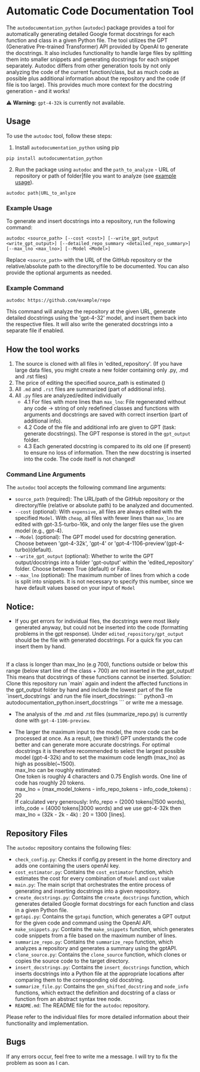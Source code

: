 # Automatic Code Documentation Tool

The `autodocumentation_python` (`autodoc`) package provides a tool for automatically generating detailed Google format docstrings for each function and class in a given Python file. The tool utilizes the GPT (Generative Pre-trained Transformer) API provided by OpenAI to generate the docstrings. It also includes functionality to handle large files by splitting them into smaller snippets and generating docstrings for each snippet separately.
Autodoc differs from other generation tools by not only analyzing the code of the current function/class, but as much code as possible plus additional information about the repository and the code (if file is too large). This provides much more context for the docstring generation - and it works!

:warning: **Warning:** `gpt-4-32k` is currently not available.

## Usage

To use the `autodoc` tool, follow these steps:

1. Install `autodocumentation_python` using pip
```
pip install autodocumentation_python
```
2. Run the package using `autodoc` and the `path_to_analyze` - URL of repository or path of folder|file you want to analyze (see [example usage](#example-usage)).
```
autodoc path|URL_to_anlyze
```

### Example Usage

To generate and insert docstrings into a repository, run the following command:

```
autodoc <source_path> [--cost <cost>] [--write_gpt_output <write_gpt_output>] [--detailed_repo_summary <detailed_repo_summary>] [--max_lno <max_lno>] [--Model <Model>]
```

Replace `<source_path>` with the URL of the GitHub repository or the relative/absolute path to the directory/file to be documented. You can also provide the optional arguments as needed.

### Example Command

```
autodoc https://github.com/example/repo
```

This command will analyze the repository at the given URL, generate detailed docstrings using the 'gpt-4-32' model, and insert them back into the respective files. It will also write the generated docstrings into a separate file if enabled.

## How the tool works

1. The source is cloned with all files in 'edited_repository'. (If you have large data files, you might create a new folder containing only .py, .md and .rst files)
2. The price of editing the specified source_path is estimated ()
3. All `.md` and `.rst` files are summarized (part of additional info).
4. All `.py` files are analyzed/edited individually
   - 4.1 For files with more lines than `max_lno`:
     File regenerated without any code -> string of only redefined classes and functions with arguments and docstrings are saved with correct insertion (part of additional info).
   - 4.2 Code of the file and additional info are given to GPT (task: generate docstrings). The GPT response is stored in the `gpt_output` folder.
   - 4.3 Each generated docstring is compared to its old one (if present) to ensure no loss of information. Then the new docstring is inserted into the code. The code itself is not changed!

### Command Line Arguments

The `autodoc` tool accepts the following command line arguments:

- `source_path` (required): The URL/path of the GitHub repository or the directory/file (relative or absolute path) to be analyzed and documented.
- `--cost` (optional): With `expensive`, all files are always edited with the specified `Model`. With `cheap`, all files with fewer lines than `max_lno` are edited with gpt-3.5-turbo-16k, and only the larger files use the given model (e.g., gpt-4).
- `--Model` (optional): The GPT model used for docstring generation. Choose between 'gpt-4-32k', 'gpt-4' or 'gpt-4-1106-preview'(gpt-4-turbo)(default).
- `--write_gpt_output` (optional): Whether to write the GPT output/docstrings into a folder 'gpt-output' within the 'edited_repository' folder. Choose between True (default) or False.
- `--max_lno` (optional): The maximum number of lines from which a code is split into snippets. It is not necessary to specify this number, since we have default values based on your input of `Model`

## Notice: 

- If you get errors for individual files, the docstrings were most likely generated anyway, but could not be inserted into the code (formatting problems in the gpt response). Under `edited_repository/gpt_output` should be the file with generated docstrings. For a quick fix you can insert them by hand.<br>
<br>
If a class is longer than max_lno (e.g 700), functions outside or below this range (below start line of the class + 700) are not inserted in the gpt_output! This means that docstrings of these functions cannot be inserted. Solution: Clone this repository run `main` again and indent the affected functions in the gpt_output folder by hand and include the lowest part of the file `insert_docstrings` and run the file insert_docstrings: 
```
python3 -m autodocumentation_python.insert_docstrings
```
or write me a message.

- The analysis of the .md and .rst files (summarize_repo.py) is currently done with `gpt-4-1106-preview`.

- The larger the maximum input to the model, the more code can be processed at once. As a result, (we think!) GPT understands the code better and can generate more accurate docstrings. For optimal docstrings it is therefore recommended to select the largest possible model (gpt-4-32k) and to set the maximum code length (max_lno) as high as possible(~1500). <br>
max_lno can be roughly estimated: <br>
   One token is roughly 4 characters and 0.75 English words. One line of code has roughly 20 tokens. <br>
   max_lno = (max_model_tokens - info_repo_tokens - info_code_tokens) : 20 <br>
   If calculated very generously: Info_repo = (2000 tokens|1500 words), info_code = (4000 tokens|3000 words) and we use gpt-4-32k then <br>
   max_lno = (32k - 2k - 4k) : 20 = 1300 [lines].

## Repository Files

The `autodoc` repository contains the following files:
- `check_config.py`: Checks if config.py present in the home directory and adds one containing the users openAI key.
- `cost_estimator.py`: Contains the `cost_estimator` function, which estimates the cost for every combination of `Model` and `cost` value
- `main.py`: The main script that orchestrates the entire process of generating and inserting docstrings into a given repository.
- `create_docstrings.py`: Contains the `create_docstrings` function, which generates detailed Google format docstrings for each function and class in a given Python file.
- `gptapi.py`: Contains the `gptapi` function, which generates a GPT output for the given code and command using the OpenAI API.
- `make_snippets.py`: Contains the `make_snippets` function, which generates code snippets from a file based on the maximum number of lines.
- `summarize_repo.py`: Contains the `summarize_repo` function, which analyzes a repository and generates a summary using the gptAPI.
- `clone_source.py`: Contains the `clone_source` function, which clones or copies the source code to the target directory.
- `insert_docstrings.py`: Contains the `insert_docstrings` function, which inserts docstrings into a Python file at the appropriate locations after comparing them to the corresponding old docstring.
- `summarize_file.py`: Contains the `gen_shifted_docstring` and `node_info` functions, which extract the definition and docstring of a class or function from an abstract syntax tree node.
- `README.md`: The README file for the `autodoc` repository.

Please refer to the individual files for more detailed information about their functionality and implementation.

## Bugs

If any errors occur, feel free to write me a message. I will try to fix the problem as soon as I can.
